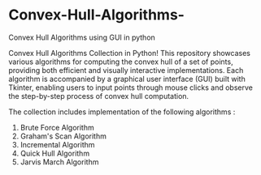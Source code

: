 # Convex-Hull-Algorithms-
Convex Hull Algorithms using GUI in python

Convex Hull Algorithms Collection in Python!
This repository showcases various algorithms for computing the convex hull of a set of points, providing both efficient and visually interactive implementations. Each algorithm is accompanied by a graphical user interface (GUI) built with Tkinter, enabling users to input points through mouse clicks and observe the step-by-step process of convex hull computation.

The collection includes implementation of the following algorithms :
1) Brute Force Algorithm
2) Graham's Scan Algorithm
3) Incremental Algorithm
4) Quick Hull Algorithm
5) Jarvis March Algorithm
